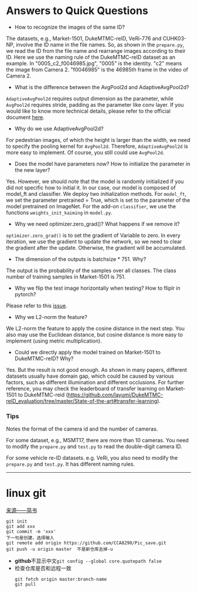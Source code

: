 # Answers to Quick Questions
-	How to recognize the images of the same ID?

The datasets, e.g., Market-1501, DukeMTMC-reID, VeRi-776 and CUHK03-NP, involve the ID name in the file names. 
So, as shown in the `prepare.py`, we read the ID from the file name and rearrange images according to their ID. 
Here we use the naming rule of the DukeMTMC-reID dataset as an example. 
In "0005_c2_f0046985.jpg", "0005" is the identity. "c2" means the image from Camera 2. "f0046985" is the 46985th frame in the video of Camera 2.

- What is the difference between the AvgPool2d and AdaptiveAvgPool2d?

`AdaptiveAvgPool2d` requires output dimension as the parameter, while `AvgPool2d` requires stride, padding as the parameter like conv layer. 
If you would like to know more technical details, please refer to the official document [here](https://pytorch.org/docs/stable/nn.html?highlight=adaptiveavgpool2d#torch.nn.AdaptiveAvgPool2d).

- Why do we use AdaptiveAvgPool2d? 

For pedestrian images, of which the height is larger than the width, we need to specify the pooling kernel for `AvgPool2d`.
Therefore, `AdaptiveAvgPool2d` is more easy to implement. Of course, you still could use `AvgPool2d`.

-	Does the model have parameters now? How to initialize the parameter in the new layer?

Yes. However, we should note that the model is randomly initialized if you did not specific how to initial it.
In our case, our model is composed of model_ft and classifier. We deploy two initialization methods.
For `model_ft`, we set the parameter pretrained = True, which is set to the parameter of the model pretrained on ImageNet. 
For the add-on `classifier`, we use the functions  `weights_init_kaiming` in `model.py`. 

-	Why we need optimizer.zero_grad()? What happens if we remove it?

`optimizer.zero_grad()` is to set the gradient of Variable to zero. 
In every iteration, we use the gradient to update the network, so we need to clear the gradient after the update.
Otherwise, the gradient will be accumulated.

-	The dimension of the outputs is batchsize * 751. Why?

The output is the probability of the samples over all classes. The class number of training samples in Market-1501 is 751. 

-	Why we flip the test image horizontally when testing? How to fliplr in pytorch?

Please refer to this [issue](https://github.com/layumi/Person_reID_baseline_pytorch/issues/99).

-	Why we L2-norm the feature?

We L2-norm the feature to apply the cosine distance in the next step. 
You also may use the Euclidean distance, but cosine distance is more easy to implement (using metric multiplication). 

-	Could we directly apply the model trained on Market-1501 to DukeMTMC-reID? Why?

Yes. But the result is not good enough. As shown in many papers, different datasets usually have domain gap, which could be caused by various factors, such as different illumination and different occlusions. 
For further reference, you may check the leaderboard of transfer learning on Market-1501 to DukeMTMC-reid (https://github.com/layumi/DukeMTMC-reID_evaluation/tree/master/State-of-the-art#transfer-learning). 
### Tips
Notes the format of the camera id and the number of cameras.

For some dataset, e.g., MSMT17, there are more than 10 cameras. You need to modify the `prepare.py` and `test.py` to read the double-digit camera ID.

For some vehicle re-ID datasets. e.g. VeRi, you also need to modify the `prepare.py` and `test.py`.  It has different naming rules.     

---
# linux git
[来源——简书](https://www.jianshu.com/p/3d84ead096cb)
```git
git init
git add xxx
git commit -m 'xxx'
下一句是创建，选择输入
git remote add origin https://github.com/CCA8290/Pic_save.git
git push -u origin master  不是新仓库去掉-u
```
+ **github**不显示中文``git config --global core.quotepath false``
+ 检查仓库是否和远程一致
  ```git
  git fetch origin master:branch-name
  git pull
  ```
  
